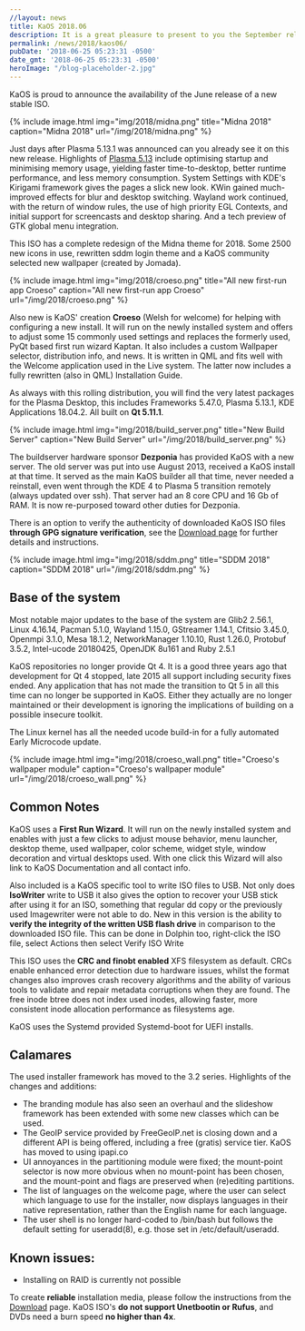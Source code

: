 ```yaml
---
//layout: news
title: KaOS 2018.06
description: It is a great pleasure to present to you the September release of a new stable ISO.
permalink: /news/2018/kaos06/
pubDate: '2018-06-25 05:23:31 -0500'
date_gmt: '2018-06-25 05:23:31 -0500'
heroImage: "/blog-placeholder-2.jpg"
---
```

KaOS is proud to announce the availability of the June release of a new stable ISO.

{% include image.html
            img="img/2018/midna.png"
            title="Midna 2018"
            caption="Midna 2018"
            url="/img/2018/midna.png" %}

Just days after Plasma 5.13.1 was announced can you already see it on this new release. Highlights of [Plasma 5.13](https://www.kde.org/announcements/plasma-5.13.0.php) include optimising startup and minimising memory usage, yielding faster time-to-desktop, better runtime performance, and less memory consumption. System Settings with KDE's Kirigami framework gives the pages a slick new look. KWin gained much-improved effects for blur and desktop switching. Wayland work continued, with the return of window rules, the use of high priority EGL Contexts, and initial support for screencasts and desktop sharing. And a tech preview of GTK global menu integration.

This ISO has a complete redesign of the Midna theme for 2018. Some 2500 new icons in use, rewritten sddm login theme and a KaOS community selected new wallpaper (created by Jomada).

{% include image.html
            img="img/2018/croeso.png"
            title="All new first-run app Croeso"
            caption="All new first-run app Croeso"
            url="/img/2018/croeso.png" %}

Also new is KaOS' creation <strong>Croeso</strong> (Welsh for welcome) for helping with configuring a new install. It will run on the newly installed system and offers to adjust some 15 commonly used settings and replaces the formerly used, PyQt based first run wizard Kaptan. It also includes a custom Wallpaper selector, distribution info, and news. It is written in QML and fits well with the Welcome application used in the Live system. The latter now includes a fully rewritten (also in QML) Installation Guide.

As always with this rolling distribution, you will find the very latest packages for the Plasma Desktop, this includes Frameworks 5.47.0, Plasma 5.13.1, KDE Applications 18.04.2. All built on **Qt 5.11.1**.

{% include image.html
            img="img/2018/build_server.png"
            title="New Build Server"
            caption="New Build Server"
            url="/img/2018/build_server.png" %}

The buildserver hardware sponsor <strong>Dezponia</strong> has provided KaOS with a new server.
The old server was put into use August 2013, received a KaOS install at that time. It served as the main KaOS builder all that time, never needed a reinstall, even went through the KDE 4 to Plasma 5 transition remotely (always updated over ssh). That server had an 8 core CPU and 16 Gb of RAM. It is now re-purposed toward other duties for Dezponia.

There is an option to verify the authenticity of downloaded KaOS ISO files **through GPG signature verification**, see the [Download page](https://kaosx.us/pages/download/#authenticity-check) for further details and instructions.

{% include image.html
            img="img/2018/sddm.png"
            title="SDDM 2018"
            caption="SDDM 2018"
            url="/img/2018/sddm.png" %}

## Base of the system
Most notable major updates to the base of the system are Glib2 2.56.1, Linux 4.16.14, Pacman 5.1.0, Wayland 1.15.0, GStreamer 1.14.1, Cfitsio 3.45.0, Openmpi 3.1.0, Mesa 18.1.2, NetworkManager 1.10.10, Rust 1.26.0, Protobuf 3.5.2, Intel-ucode 20180425, OpenJDK 8u161 and Ruby 2.5.1

KaOS repositories no longer provide Qt 4. It is a good three years ago that development for Qt 4 stopped, late 2015 all support including security fixes ended. Any application that has not made the transition to Qt 5 in all this time can no longer be supported in KaOS. Either they actually are no longer maintained or their development is ignoring the implications of building on a possible insecure toolkit.

The Linux kernel has all the needed ucode build-in for a fully automated Early Microcode update. 

{% include image.html
            img="img/2018/croeso_wall.png"
            title="Croeso's wallpaper module"
            caption="Croeso's wallpaper module"
            url="/img/2018/croeso_wall.png" %}

## Common Notes
KaOS uses a **First Run Wizard**. It will run on the newly installed system and enables with just a few clicks to adjust mouse behavior, menu launcher, desktop theme, used wallpaper, color scheme, widget style, window decoration and virtual desktops used. With one click this Wizard will also link to KaOS Documentation and all contact info.

Also included is a KaOS specific tool to write ISO files to USB. Not only does **IsoWriter** write to USB it also gives the option to recover your USB stick after using it for an ISO, something that regular dd copy or the previously used Imagewriter were not able to do.  New in this version is the ability to **verify the integrity of the written USB flash drive** in comparison to the downloaded ISO file.  This can be done in Dolphin too, right-click the ISO file, select Actions then select Verify ISO Write 

This ISO uses the **CRC and finobt enabled** XFS filesystem as default. CRCs enable enhanced error detection due to hardware issues, whilst the format changes also improves crash recovery algorithms and the ability of various tools to validate and repair metadata corruptions when they are found. The free inode btree does not index used inodes, allowing faster, more consistent inode allocation performance as filesystems age.

KaOS uses the Systemd provided Systemd-boot for UEFI installs.

## Calamares
The used installer framework has moved to the 3.2 series. Highlights of the changes and additions:

* The branding module has also seen an overhaul and the slideshow framework has been extended with some new classes which can be used.
* The GeoIP service provided by FreeGeoIP.net is closing down and a different API is being offered, including a free (gratis) service tier. KaOS has moved to using ipapi.co
* UI annoyances in the partitioning module were fixed; the mount-point selector is now more obvious when no mount-point has been chosen, and the mount-point and flags are preserved when (re)editing partitions.
* The list of languages on the welcome page, where the user can select which language to use for the installer, now displays languages in their native representation, rather than the English name for each language.
* The user shell is no longer hard-coded to /bin/bash but follows the default setting for useradd(8), e.g. those set in /etc/default/useradd.

## Known issues:
* Installing on RAID is currently not possible

To create **reliable** installation media, please follow the instructions from the [Download](http://kaosx.us/download/) page. KaOS ISO's **do not support Unetbootin or Rufus**, and DVDs need a burn speed **no higher than 4x**.
